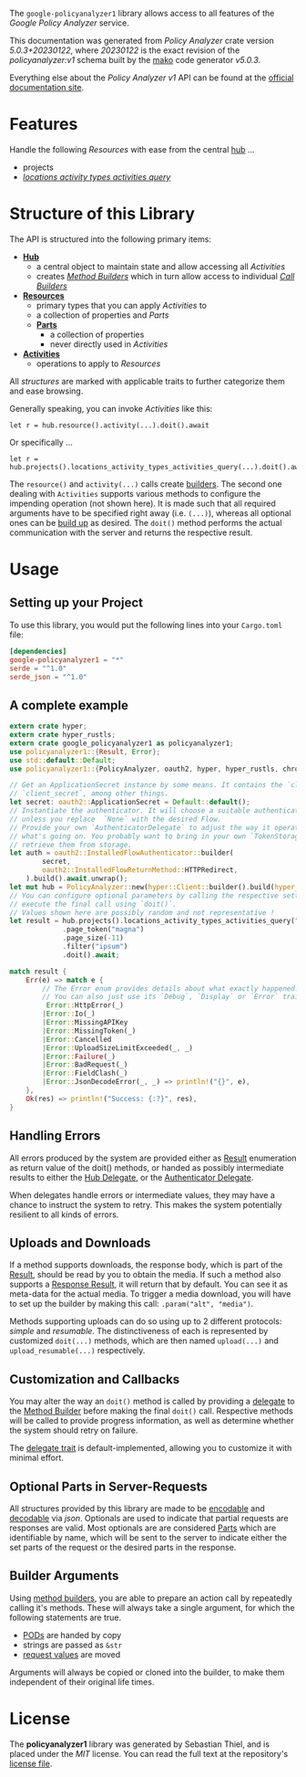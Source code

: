 <!---
DO NOT EDIT !
This file was generated automatically from 'src/generator/templates/api/README.md.mako'
DO NOT EDIT !
-->
The `google-policyanalyzer1` library allows access to all features of the *Google Policy Analyzer* service.

This documentation was generated from *Policy Analyzer* crate version *5.0.3+20230122*, where *20230122* is the exact revision of the *policyanalyzer:v1* schema built by the [mako](http://www.makotemplates.org/) code generator *v5.0.3*.

Everything else about the *Policy Analyzer* *v1* API can be found at the
[official documentation site](https://www.google.com).
# Features

Handle the following *Resources* with ease from the central [hub](https://docs.rs/google-policyanalyzer1/5.0.3+20230122/google_policyanalyzer1/PolicyAnalyzer) ...

* projects
 * [*locations activity types activities query*](https://docs.rs/google-policyanalyzer1/5.0.3+20230122/google_policyanalyzer1/api::ProjectLocationActivityTypeActivityQueryCall)




# Structure of this Library

The API is structured into the following primary items:

* **[Hub](https://docs.rs/google-policyanalyzer1/5.0.3+20230122/google_policyanalyzer1/PolicyAnalyzer)**
    * a central object to maintain state and allow accessing all *Activities*
    * creates [*Method Builders*](https://docs.rs/google-policyanalyzer1/5.0.3+20230122/google_policyanalyzer1/client::MethodsBuilder) which in turn
      allow access to individual [*Call Builders*](https://docs.rs/google-policyanalyzer1/5.0.3+20230122/google_policyanalyzer1/client::CallBuilder)
* **[Resources](https://docs.rs/google-policyanalyzer1/5.0.3+20230122/google_policyanalyzer1/client::Resource)**
    * primary types that you can apply *Activities* to
    * a collection of properties and *Parts*
    * **[Parts](https://docs.rs/google-policyanalyzer1/5.0.3+20230122/google_policyanalyzer1/client::Part)**
        * a collection of properties
        * never directly used in *Activities*
* **[Activities](https://docs.rs/google-policyanalyzer1/5.0.3+20230122/google_policyanalyzer1/client::CallBuilder)**
    * operations to apply to *Resources*

All *structures* are marked with applicable traits to further categorize them and ease browsing.

Generally speaking, you can invoke *Activities* like this:

```Rust,ignore
let r = hub.resource().activity(...).doit().await
```

Or specifically ...

```ignore
let r = hub.projects().locations_activity_types_activities_query(...).doit().await
```

The `resource()` and `activity(...)` calls create [builders][builder-pattern]. The second one dealing with `Activities`
supports various methods to configure the impending operation (not shown here). It is made such that all required arguments have to be
specified right away (i.e. `(...)`), whereas all optional ones can be [build up][builder-pattern] as desired.
The `doit()` method performs the actual communication with the server and returns the respective result.

# Usage

## Setting up your Project

To use this library, you would put the following lines into your `Cargo.toml` file:

```toml
[dependencies]
google-policyanalyzer1 = "*"
serde = "^1.0"
serde_json = "^1.0"
```

## A complete example

```Rust
extern crate hyper;
extern crate hyper_rustls;
extern crate google_policyanalyzer1 as policyanalyzer1;
use policyanalyzer1::{Result, Error};
use std::default::Default;
use policyanalyzer1::{PolicyAnalyzer, oauth2, hyper, hyper_rustls, chrono, FieldMask};

// Get an ApplicationSecret instance by some means. It contains the `client_id` and
// `client_secret`, among other things.
let secret: oauth2::ApplicationSecret = Default::default();
// Instantiate the authenticator. It will choose a suitable authentication flow for you,
// unless you replace  `None` with the desired Flow.
// Provide your own `AuthenticatorDelegate` to adjust the way it operates and get feedback about
// what's going on. You probably want to bring in your own `TokenStorage` to persist tokens and
// retrieve them from storage.
let auth = oauth2::InstalledFlowAuthenticator::builder(
        secret,
        oauth2::InstalledFlowReturnMethod::HTTPRedirect,
    ).build().await.unwrap();
let mut hub = PolicyAnalyzer::new(hyper::Client::builder().build(hyper_rustls::HttpsConnectorBuilder::new().with_native_roots().https_or_http().enable_http1().build()), auth);
// You can configure optional parameters by calling the respective setters at will, and
// execute the final call using `doit()`.
// Values shown here are possibly random and not representative !
let result = hub.projects().locations_activity_types_activities_query("parent")
             .page_token("magna")
             .page_size(-11)
             .filter("ipsum")
             .doit().await;

match result {
    Err(e) => match e {
        // The Error enum provides details about what exactly happened.
        // You can also just use its `Debug`, `Display` or `Error` traits
         Error::HttpError(_)
        |Error::Io(_)
        |Error::MissingAPIKey
        |Error::MissingToken(_)
        |Error::Cancelled
        |Error::UploadSizeLimitExceeded(_, _)
        |Error::Failure(_)
        |Error::BadRequest(_)
        |Error::FieldClash(_)
        |Error::JsonDecodeError(_, _) => println!("{}", e),
    },
    Ok(res) => println!("Success: {:?}", res),
}

```
## Handling Errors

All errors produced by the system are provided either as [Result](https://docs.rs/google-policyanalyzer1/5.0.3+20230122/google_policyanalyzer1/client::Result) enumeration as return value of
the doit() methods, or handed as possibly intermediate results to either the
[Hub Delegate](https://docs.rs/google-policyanalyzer1/5.0.3+20230122/google_policyanalyzer1/client::Delegate), or the [Authenticator Delegate](https://docs.rs/yup-oauth2/*/yup_oauth2/trait.AuthenticatorDelegate.html).

When delegates handle errors or intermediate values, they may have a chance to instruct the system to retry. This
makes the system potentially resilient to all kinds of errors.

## Uploads and Downloads
If a method supports downloads, the response body, which is part of the [Result](https://docs.rs/google-policyanalyzer1/5.0.3+20230122/google_policyanalyzer1/client::Result), should be
read by you to obtain the media.
If such a method also supports a [Response Result](https://docs.rs/google-policyanalyzer1/5.0.3+20230122/google_policyanalyzer1/client::ResponseResult), it will return that by default.
You can see it as meta-data for the actual media. To trigger a media download, you will have to set up the builder by making
this call: `.param("alt", "media")`.

Methods supporting uploads can do so using up to 2 different protocols:
*simple* and *resumable*. The distinctiveness of each is represented by customized
`doit(...)` methods, which are then named `upload(...)` and `upload_resumable(...)` respectively.

## Customization and Callbacks

You may alter the way an `doit()` method is called by providing a [delegate](https://docs.rs/google-policyanalyzer1/5.0.3+20230122/google_policyanalyzer1/client::Delegate) to the
[Method Builder](https://docs.rs/google-policyanalyzer1/5.0.3+20230122/google_policyanalyzer1/client::CallBuilder) before making the final `doit()` call.
Respective methods will be called to provide progress information, as well as determine whether the system should
retry on failure.

The [delegate trait](https://docs.rs/google-policyanalyzer1/5.0.3+20230122/google_policyanalyzer1/client::Delegate) is default-implemented, allowing you to customize it with minimal effort.

## Optional Parts in Server-Requests

All structures provided by this library are made to be [encodable](https://docs.rs/google-policyanalyzer1/5.0.3+20230122/google_policyanalyzer1/client::RequestValue) and
[decodable](https://docs.rs/google-policyanalyzer1/5.0.3+20230122/google_policyanalyzer1/client::ResponseResult) via *json*. Optionals are used to indicate that partial requests are responses
are valid.
Most optionals are are considered [Parts](https://docs.rs/google-policyanalyzer1/5.0.3+20230122/google_policyanalyzer1/client::Part) which are identifiable by name, which will be sent to
the server to indicate either the set parts of the request or the desired parts in the response.

## Builder Arguments

Using [method builders](https://docs.rs/google-policyanalyzer1/5.0.3+20230122/google_policyanalyzer1/client::CallBuilder), you are able to prepare an action call by repeatedly calling it's methods.
These will always take a single argument, for which the following statements are true.

* [PODs][wiki-pod] are handed by copy
* strings are passed as `&str`
* [request values](https://docs.rs/google-policyanalyzer1/5.0.3+20230122/google_policyanalyzer1/client::RequestValue) are moved

Arguments will always be copied or cloned into the builder, to make them independent of their original life times.

[wiki-pod]: http://en.wikipedia.org/wiki/Plain_old_data_structure
[builder-pattern]: http://en.wikipedia.org/wiki/Builder_pattern
[google-go-api]: https://github.com/google/google-api-go-client

# License
The **policyanalyzer1** library was generated by Sebastian Thiel, and is placed
under the *MIT* license.
You can read the full text at the repository's [license file][repo-license].

[repo-license]: https://github.com/Byron/google-apis-rsblob/main/LICENSE.md

